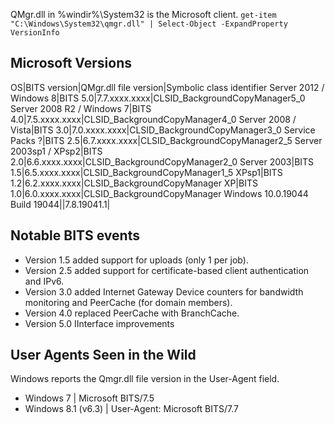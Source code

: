 QMgr.dll in %windir%\System32 is the Microsoft client.
`get-item "C:\Windows\System32\qmgr.dll" | Select-Object -ExpandProperty VersionInfo`

Microsoft Versions
------------------
OS|BITS version|QMgr.dll file version|Symbolic class identifier
Server 2012 / Windows 8|BITS 5.0|7.7.xxxx.xxxx|CLSID_BackgroundCopyManager5_0
Server 2008 R2 / Windows 7|BITS 4.0|7.5.xxxx.xxxx|CLSID_BackgroundCopyManager4_0
Server 2008 / Vista|BITS 3.0|7.0.xxxx.xxxx|CLSID_BackgroundCopyManager3_0
Service Packs ?|BITS 2.5|6.7.xxxx.xxxx|CLSID_BackgroundCopyManager2_5
Server 2003sp1 / XPsp2|BITS 2.0|6.6.xxxx.xxxx|CLSID_BackgroundCopyManager2_0
Server 2003|BITS 1.5|6.5.xxxx.xxxx|CLSID_BackgroundCopyManager1_5
XPsp1|BITS 1.2|6.2.xxxx.xxxx|CLSID_BackgroundCopyManager
XP|BITS 1.0|6.0.xxxx.xxxx|CLSID_BackgroundCopyManager
Windows 10.0.19044 Build 19044||7.8.19041.1|


Notable BITS events
-------------------
 * Version 1.5 added support for uploads (only 1 per job).
 * Version 2.5 added support for certificate-based client authentication and IPv6.
 * Version 3.0 added Internet Gateway Device counters for bandwidth monitoring and PeerCache (for domain members).
 * Version 4.0 replaced PeerCache with BranchCache.
 * Version 5.0 IInterface improvements

 User Agents Seen in the Wild
 ----------------------------
 Windows reports the Qmgr.dll file version in the User-Agent field.
  * Windows 7 | Microsoft BITS/7.5
  * Windows 8.1 (v6.3) | User-Agent: Microsoft BITS/7.7
